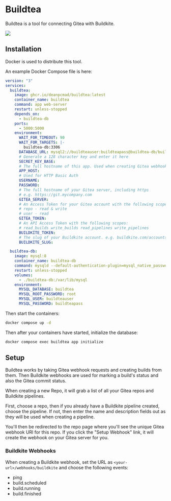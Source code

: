 # Buildtea

Buildtea is a tool for connecting Gitea with Buildkite.

![](https://files.deanpcmad.com/2023/B0hNS/photoshop_g1BM9yMbWg.png)

## Installation

Docker is used to distribute this tool.

An example Docker Compose file is here:

```yaml
version: "3"
services:
  buildtea:
    image: ghcr.io/deanpcmad/buildtea:latest
    container_name: buildtea
    command: app web-server
    restart: unless-stopped
    depends_on:
      - buildtea-db
    ports:
      - 5000:5000
    environment:
      WAIT_FOR_TIMEOUT: 90
      WAIT_FOR_TARGETS: |-
        buildtea-db:3306
      DATABASE_URL: mysql2://buildteauser:buildteapass@buildtea-db/buildtea?pool=10
      # Generate a 128 character key and enter it here
      SECRET_KEY_BASE:
      # The full hostname of this app. Used when creating Gitea webhooks
      APP_HOST:
      # Used for HTTP Basic Auth
      USERNAME:
      PASSWORD:
      # The full hostname of your Gitea server, including https
      # e.g. https://git.mycompany.com
      GITEA_SERVER:
      # An Access Token for your Gitea account with the following scopes:
      # repo - read & write
      # user - read
      GITEA_TOKEN:
      # An API Access Token with the following scopes:
      # read_builds write_builds read_pipelines write_pipelines
      BUILDKITE_TOKEN:
      # The slug of your Buildkite account. e.g. buildkite.com/accountslug
      BUILDKITE_SLUG:

  buildtea-db:
    image: mysql:8
    container_name: buildtea-db
    command: mysqld --default-authentication-plugin=mysql_native_password --skip-mysqlx
    restart: unless-stopped
    volumes:
      - ./buildtea-db:/var/lib/mysql
    environment:
      MYSQL_DATABASE: buildtea
      MYSQL_ROOT_PASSWORD: root
      MYSQL_USER: buildteauser
      MYSQL_PASSWORD: buildteapass
```

Then start the containers:

```sh
docker compose up -d
```

Then after your containers have started, initialize the database:

```sh
docker compose exec buildtea app initialize
```

## Setup

Buildtea works by taking Gitea webhook requests and creating builds from them. Then Buildkite webhooks are used
for marking a build's status and also the Gitea commit status.

When creating a new Repo, it will grab a list of all your Gitea repos and Buildkite pipelines.

First, choose a repo, then if you already have a Buildkite pipeline created, choose the pipeline. If not, then
enter the name and description fields out as they will be used when creating a pipeline.

You'll then be redirected to the repo page where you'll see the unique Gitea webhook URl for this repo. If you
click the "Setup Webhook" link, it will create the webhook on your Gitea server for you.

### Buildkite Webhooks

When creating a Buildkite webhook, set the URL as `<your-url>/webhooks/buildkite` and choose the following events:

- ping
- build.scheduled
- build.running
- build.finished
